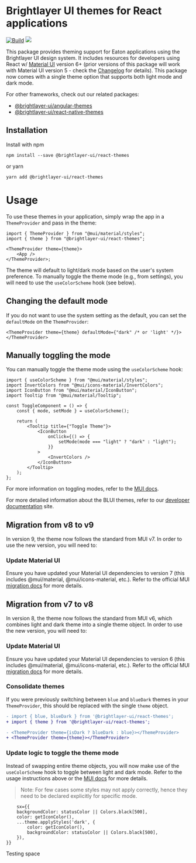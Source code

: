 # Brightlayer UI themes for React applications

[![Build](https://github.com/etn-ccis/blui-react-themes/actions/workflows/blui-ci.yml/badge.svg?branch=master)](https://github.com/etn-ccis/blui-react-themes/actions/workflows/blui-ci.yml)
[![](https://img.shields.io/npm/v/@brightlayer-ui/react-themes.svg?label=@brightlayer-ui/react-themes&style=flat)](https://www.npmjs.com/package/@brightlayer-ui/react-themes)

This package provides theming support for Eaton applications using the Brightlayer UI design system. It includes resources for developers using React w/ [Material UI](https://www.npmjs.com/package/@mui/material) version 6+ (prior versions of this package will work with Material UI version 5 - check the [Changelog](https://github.com/etn-ccis/blui-themes/blob/master/CHANGELOG.md) for details). This package now comes with a single theme option that supports both light mode and dark mode.

For other frameworks, check out our related packages:

-   [@brightlayer-ui/angular-themes](https://www.npmjs.com/package/@brightlayer-ui/angular-themes)
-   [@brightlayer-ui/react-native-themes](https://www.npmjs.com/package/@brightlayer-ui/react-native-themes)

## Installation

Install with npm

```shell
npm install --save @brightlayer-ui/react-themes
```

or yarn

```shell
yarn add @brightlayer-ui/react-themes
```

# Usage

To use these themes in your application, simply wrap the app in a `ThemeProvider` and pass in the theme:

```tsx
import { ThemeProvider } from "@mui/material/styles";
import { theme } from "@brightlayer-ui/react-themes";

<ThemeProvider theme={theme}>
    <App />
</ThemeProvider>;
```

The theme will default to light/dark mode based on the user's system preference. To manually toggle the theme mode (e.g., from settings), you will need to use the `useColorScheme` hook (see below).

## Changing the default mode

If you do not want to use the system setting as the default, you can set the `defaultMode` on the `ThemeProvider`:

```tsx
<ThemeProvider theme={theme} defaultMode={"dark" /* or 'light' */}></ThemeProvider>
```

## Manually toggling the mode

You can manually toggle the theme mode using the `useColorScheme` hook:

```tsx
import { useColorScheme } from "@mui/material/styles";
import InvertColors from "@mui/icons-material/InvertColors";
import IconButton from "@mui/material/IconButton";
import Tooltip from "@mui/material/Tooltip";

const ToggleComponent = () => {
    const { mode, setMode } = useColorScheme();

    return (
        <Tooltip title={"Toggle Theme"}>
            <IconButton
                onClick={() => {
                    setMode(mode === "light" ? "dark" : "light");
                }}
            >
                <InvertColors />
            </IconButton>
        </Tooltip>
    );
};
```

For more information on toggling modes, refer to the [MUI docs](https://mui.com/material-ui/customization/dark-mode/).

For more detailed information about the BLUI themes, refer to our [developer documentation](https://brightlayer-ui-components.github.io/react/themes/overview) site.

## Migration from v8 to v9

In version 9, the theme now follows the standard from MUI v7. In order to use the new version, you will need to:

### Update Material UI

Ensure you have updated your Material UI dependencies to version 7 (this includes @mui/material, @mui/icons-material, etc.). Refer to the official MUI [migration docs](https://mui.com/material-ui/migration/upgrade-to-v7/) for more details.

## Migration from v7 to v8

In version 8, the theme now follows the standard from MUI v6, which combines light and dark theme into a single theme object. In order to use the new version, you will need to:

### Update Material UI

Ensure you have updated your Material UI dependencies to version 6 (this includes @mui/material, @mui/icons-material, etc.). Refer to the official MUI [migration docs](https://mui.com/material-ui/migration/upgrade-to-v6/) for more details.

### Consolidate themes

If you were previously switching between `blue` and `blueDark` themes in your `ThemeProvider`, this should be replaced with the single `theme` object.

```diff
- import { blue, blueDark } from '@brightlayer-ui/react-themes';
+ import { theme } from '@brightlayer-ui/react-themes';

- <ThemeProvider theme={isDark ? blueDark : blue}></ThemeProvider>
+ <ThemeProvider theme={theme}></ThemeProvider>
```

### Update logic to toggle the theme mode

Instead of swapping entire theme objects, you will now make use of the `useColorScheme` hook to toggle between light and dark mode. Refer to the usage instructions above or the [MUI docs](https://mui.com/material-ui/customization/css-theme-variables/configuration/#toggling-dark-mode-manually) for more details.

> Note: For few cases some styles may not apply correctly, hence they need to be declared explicitly for specific mode.

```tsx
    sx={{
    backgroundColor: statusColor || Colors.black[500],
    color: getIconColor(),
    ...theme.applyStyles('dark', {
        color: getIconColor(),
        backgroundColor: statusColor || Colors.black[500],
    }),
}}
```

Testing space